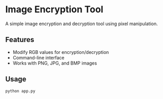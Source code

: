 # Image Encryption Tool

A simple image encryption and decryption tool using pixel manipulation.

## Features

- Modify RGB values for encryption/decryption
- Command-line interface
- Works with PNG, JPG, and BMP images

## Usage

```bash
python app.py
```
